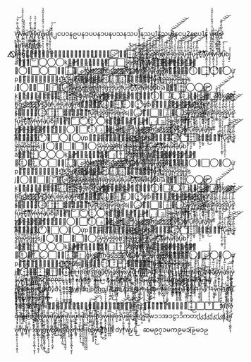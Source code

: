 W̴̪̼̩̘͔͒̏̓͐͂̆͑̐͝ŵ̵̨̢̳̞̤̝̖̠̘̩̞̘̭͍̘̐́̈͑̈́̐̂̔̽̓͋̂̔ͅd̴̨̢̤̗̦͚̺̭̤͙̹̃̕y̷̧̰̲͍̝̘̗̩̑̇͐̾̽̏͊͑̇̃̉͜i̵̢̢̡͚̩̞̥͕̜̻̫̩̐̈͘͜y̷̧̰̲͍̝̘̗̩̑̇͐̾̽̏͊͑̇̃̉͜d̴̨̢̤̗̦͚̺̭̤͙̹̃̕ŵ̵̨̢̳̞̤̝̖̠̘̩̞̘̭͍̘̐́̈͑̈́̐̂̔̽̓͋̂̔ͅd̴̨̢̤̗̦͚̺̭̤͙̹̃̕i̵̢̢̡͚̩̞̥͕̜̻̫̩̐̈͘͜t̵̏͛̃̍́̈̚͜͝၂ငပ၁န၉ပန၁ပပန၁ပနပသနသပ1နသပ1နသပ1နငပ2နငပ1န ŵ̵̨̢̳̞̤̝̖̠̘̩̞̘̭͍̘̐́̈͑̈́̐̂̔̽̓͋̂̔ͅd̴̨̢̤̗̦͚̺̭̤͙̹̃̕i̵̢̢̡͚̩̞̥͕̜̻̫̩̐̈͘͜️ş̵̛̳̍̃̏͆̏̂̎͌͘͝͝͝͝ k̵̨̪̖͇͙͎̜͊̌͘͜ȟ̸̨̯̲̝̳͓͎̭͖͊̄̔̽̓̂̋̇̋̀̕̚͜ŵ̵̨̢̳̞̤̝̖̠̘̩̞̘̭͍̘̐́̈͑̈́̐̂̔̽̓͋̂̔ͅd̴̨̢̤̗̦͚̺̭̤͙̹̃̕ȟ̸̨̯̲̝̳͓͎̭͖͊̄̔̽̓̂̋̇̋̀̕̚͜ȟ̸̨̯̲̝̳͓͎͊̄̔̽̓̂̋̇̋̀̕̚️x̵̨̞̳̟̰̗̦͈̌̎͒͑͠͝ͅ      ⃟⃟⃤⃟⃤q̷̢͙̤̄̃̀̓̄́̽k̵̨̪̖͇͙͎̜͊̌͘͜ğ̶̡͚̺̼̱̺̘̳̘̩͚̯͔̎̅̍͋̒́̔̈́̎̂͜͜⃤⃟⃤⃠⃞⃤⃤⃞2̴͓̺̭͐̎͒̇͆̌̽͑͊̇͌͐̈́̿̕͝️S̴̨̛͇̺͇͕̟̘͎̗͖̙͍̭̞͇̒͆̀͝y̷̧̰̲͍̝̘̗̩̑̇͐̾̽̏͊͑̇̃̉͜️ş̵̛̳̍̃̏͆̏̂̎͌͘͝͝͝͝y̷̧̰̲͍̝̘̗̩̑̇͐̾̽̏͊͑̇̃̉͜️ş̵̛̳̍̃̏͆̏̂̎͌͘͝͝͝͝️ş̵̛̳̍̃̏͆̏̂̎͌͘͝͝͝͝o̶̯͎̱͐̇͋̅̃̈́͋̽̊̀̓͊̃́͋̓ȟ̸̨̯̲̝̳͓͎̭͖͊̄̔̽̓̂̋̇̋̀̕̚͜️ş̵̛̳̍̃̏͆̏̂̎͌͘͝͝͝͝ḟ̴̧̧̗͍͉͔̹͎̻͓̇͊̃̒̄̈̓̉̌̈͝͝️ş̵̧̛̛̳̳̍̃̏͆̏̂̎͌̍̃̏͆̏̂̎͌͘͝͝͝͝͝͝͝͝ğ̶̡͚̺̼̱̺̘̳̘̩͚̯͔̎̅̍͋̒́̔̈́̎̂͜͜️ş̵̛̳̍̃̏͆̏̂̎͌͘͝͝͝͝ş̵̛̳̍̃̏͆̏̂̎͌͘͝͝͝͝u̴̢̠͎̲̗̮̤̥̪̖̦͈͕͛̈́̀̒̒̄̚͠️ş̵̛̳̍̃̏͆̏̂̎͌͘͝͝͝͝ḟ̴̧̧̗͍͉͔̹͎̻͓̇͊̃̒̄̈̓̉̌̈͝͝u̴̢̠͎̲̗̮̤̥̪̖̦͈͕͛̈́̀̒̒̄̚͠️ş̵̛̳̍̃̏͆̏̂̎͌͘͝͝͝͝ḟ̴ׁ̧̧̗͍͉͔̹͎̻͓ׅ̇͊̃̒̄̈̓̉̌̈͝͝7̸ׁ̛̣̳ׅ͊̓̊͐̂̆̉͛̅̓̚̚̚͘͝͝ŵ̵̨̢̳̞̤̝̖̠̘̩̞̘̭͍̘̐́̈͑̈́̐̂̔̽̓͋̂̔ͅḟ̴̧̧̗͍͉͔̹͎̻͓̇͊̃̒̄̈̓̉̌̈͝͝ŵ̵̨̢̳̞̤̝̖̠̘̩̞̘̭͍̘̐́̈͑̈́̐̂̔̽̓͋̂̔ͅḟ̴̧̧̗͍͉͔̹͎̻͓̇͊̃̒̄̈̓̉̌̈͝͝â̸̙͐͑̌̿͛̽u̴̢̠͎̲̗̮̤̥̪̖̦͈͕͛̈́̀̒̒̄̚͠bj̪̟̮̔ͩā̤̓̍͘⃤⃞⃝⃝⃝ḳ̯͍̑ͦ⃤⃤⃟⃟⃟⃤⃟⃤⃞⃞️ş̵̛̳̍̃̏͆̏̂̎͌͘͝͝͝͝ğ̶̡͚̺̼̱̺̘̳̘̩͚̯͔̎̅̍͋̒́̔̈́̎̂͜͜️ş̵̛̳̍̃̏͆̏̂̎͌͘͝͝͝͝ȟ̸̨̯̲̝̳͓͎̭͖͊̄̔̽̓̂̋̇̋̀̕̚͜️ş̵̛̳̍̃̏͆̏̂̎͌͘͝͝͝͝ȟ̸̨̯̲̝̳͓͎̭͖͊̄̔̽̓̂̋̇̋̀̕̚͜️ş̵̛̳̍̃̏͆̏̂̎͌͘͝͝͝͝y̷̧̰̲͍̝̘̗̩̑̇͐̾̽̏͊͑̇̃̉͜⃤⃤𐂃⃝⃤⃞⃝⃞⃤⃤⃞⃤⃞ĝ̽̓̀͑ḳ̯͍̑ͦs̠҉͍͊ͅs̠҉͍͊ͅ8̯̭̓̇͂ḣ̖̻͛̓ĝ̽̓̀͑s̠҉͍͊ͅt̲̂̓ͩ̑s̠҉͍͊ͅs̠҉͍͊ͅs̠҉͍͊ͅỉ͔͖̜͌v͒̄ͭ̏̇s̠҉͍͊ͅâ̸̙͐͑̌̿͛̽â̸̙͐͑̌̿͛̽ḟ̴̧̧̗͍͉͔̹͎̻͓̇͊̃̒̄̈̓̉̌̈͝͝u̴̢̠͎̲̗̮̤̥̪̖̦͈͕͛̈́̀̒̒̄̚͠ḟ̴̧̧̗͍͉͔̹͎̻͓̇͊̃̒̄̈̓̉̌̈͝͝️ş̵̛̳̍̃̏͆̏̂̎͌͘͝͝͝͝u̴̢̠͎̲̗̮̤̥̪̖̦͈͕͛̈́̀̒̒̄̚͠ḟ̴̧̧̗͍͉͔̹͎̻͓̇͊̃̒̄̈̓̉̌̈͝͝â̸̙͐͑̌̿͛̽y̷̧̰̲͍̝̘̗̩̑̇͐̾̽̏͊͑̇̃̉͜ŕ̶̛̰̱̈́̀́̑̿̾͛͂̈́͗̓̈́̒͘͝️â̸̙͐͑̌̿͛̽⃤⃟⃝⃟⃞⃝⃟⃝ư̡͕̭̇p̞̈͑̚͞⃤⃟⃤⃟⃤꫞⃟⃤s̠҉͍͊ͅf̵͖̜̉ͅs̠҉͍͊ͅ️ş̵̛̳̍̃̏͆̏̂̎͌͘͝͝͝͝️j̷̧̙̠͚̠͍̙̜̱̳̱͈̒͠p̸̢̻͓͎̻͙͂͒̋͒̓̃͊̐̔͘͝fs⃤⃟⃟⃟⃟⃝⃞⃞⃟⃤̵̧̛̳̍̃̏͆̏̂̎͌͘͝͝͝͝ḟ̴̧̧̗͍͉͔̹͎̻͓̇͊̃̒̄̈̓̉̌̈͝͝u̴̢̠͎̲̗̮̤̥̪̖̦͈͕͛̈́̀̒̒̄̚͠️ş̵̛̳̍̃̏͆̏̂̎͌͘͝͝͝͝t̵̏͛̃̍́̈̚͜͝️ş̵̛̳̍̃̏͆̏̂̎͌͘͝͝͝͝️ş̵̛̳̍̃̏͆̏̂̎͌͘͝͝͝͝ğ̶̡͚̺̼̱̺̘̳̘̩͚̯͔̎̅̍͋̒́̔̈́̎̂͜͜i̵̢̢̡͚̩̞̥͕̜̻̫̩̐̈͘͜ṿ̷̮͚̤͊̋̐͊͊̑̅̇̊̎̚͠️ş̵̛̳̍̃̏͆̏̂̎͌͘͝͝͝͝ğ̶̡͚̺̼̱̺̘̳̘̩͚̯͔̎̅̍͋̒́̔̈́̎̂͜͜i̵̢̢̡͚̩̞̥͕̜̻̫̩̐̈͘͜️ş̵̛̳̍̃̏͆̏̂̎͌͘͝͝͝͝sj⃤⃝⃤⃟⃞⃠⃞⃠⃝️S̴̨̛͇̺͇͕̟̘͎̗͖̙͍̭̞͇̒͆̀͝y̷̧̰̲͍̝̘̗̩̑̇͐̾̽̏͊͑̇̃̉͜️ş̵̛̳̍̃̏͆̏̂̎͌͘͝͝͝͝y̷̧̰̲͍̝̘̗̩̑̇͐̾̽̏͊͑̇̃̉͜️ş̵̛̳̍̃̏͆̏̂̎͌͘͝͝͝͝️ş̵̛̳̍̃̏͆̏̂̎͌͘͝͝͝͝o̶̯͎̱͐̇͋̅̃̈́͋̽̊̀̓͊̃́͋̓ȟ̸̨̯̲̝̳͓͎̭͖͊̄̔̽̓̂̋̇̋̀̕̚͜️ş̵̛̳̍̃̏͆̏̂̎͌͘͝͝͝͝ḟ̴̧̧̗͍͉͔̹͎̻͓̇͊̃̒̄̈̓̉̌̈͝͝️ş̵̧̛̛̳̳̍̃̏͆̏̂̎͌̍̃̏͆̏̂̎͌͘͝͝͝͝͝͝͝͝ğ̶̡͚̺̼̱̺̘̳̘̩͚̯͔̎̅̍͋̒́̔̈́̎̂͜͜️ş̵̛̳̍̃̏͆̏̂̎͌͘͝͝͝͝ş̵̛̳̍̃̏͆̏̂̎͌͘͝͝͝͝u̴̢̠͎̲̗̮̤̥̪̖̦͈͕͛̈́̀̒̒̄̚͠️ş̵̛̳̍̃̏͆̏̂̎͌͘͝͝͝͝ḟ̴̧̧̗͍͉͔̹͎̻͓̇͊̃̒̄̈̓̉̌̈͝͝u̴̢̠͎̲̗̮̤̥̪̖̦͈͕͛̈́̀̒̒̄̚͠️ş̵̛̳̍̃̏͆̏̂̎͌͘͝͝͝͝ḟ̴ׁ̧̧̗͍͉͔̹͎̻͓ׅ̇͊̃̒̄̈̓̉̌̈͝͝7̸ׁ̛̣̳ׅ͊̓̊͐̂̆̉͛̅̓̚̚̚͘͝͝ŵ̵̨̢̳̞̤̝̖̠̘̩̞̘̭͍̘̐́̈͑̈́̐̂̔̽̓͋̂̔ͅḟ̴̧̧̗͍͉͔̹͎̻͓̇͊̃̒̄̈̓̉̌̈͝͝ŵ̵̨̢̳̞̤̝̖̠̘̩̞̘̭͍̘̐́̈͑̈́̐̂̔̽̓͋̂̔ͅḟ̴̧̧̗͍͉͔̹͎̻͓̇͊̃̒̄̈̓̉̌̈͝͝â̸̙͐͑̌̿͛̽u̴̢̠͎̲̗̮̤̥̪̖̦͈͕͛̈́̀̒̒̄̚͠bj̪̟̮̔ͩā̤̓̍͘⃤⃞⃝⃝⃝ḳ̯͍̑ͦ⃤⃤⃟⃟⃟⃤⃟⃤⃞⃞️ş̵̛̳̍̃̏͆̏̂̎͌͘͝͝͝͝ğ̶̡͚̺̼̱̺̘̳̘̩͚̯͔̎̅̍͋̒́̔̈́̎̂͜͜️ş̵̛̳̍̃̏͆̏̂̎͌͘͝͝͝͝ȟ̸̨̯̲̝̳͓͎̭͖͊̄̔̽̓̂̋̇̋̀̕̚͜️ş̵̛̳̍̃̏͆̏̂̎͌͘͝͝͝͝ȟ̸̨̯̲̝̳͓͎̭͖͊̄̔̽̓̂̋̇̋̀̕̚͜️ş̵̛̳̍̃̏͆̏̂̎͌͘͝͝͝͝y̷̧̰̲͍̝̘̗̩̑̇͐̾̽̏͊͑̇̃̉͜⃤⃤𐂃⃝⃤⃞⃝⃞⃤⃤⃞⃤⃞ĝ̽̓̀͑ḳ̯͍̑ͦs̠҉͍͊ͅs̠҉͍͊ͅ8̯̭̓̇͂ḣ̖̻͛̓ĝ̽̓̀͑s̠҉͍͊ͅt̲̂̓ͩ̑s̠҉͍͊ͅs̠҉͍͊ͅs̠҉͍͊ͅỉ͔͖̜͌v͒̄ͭ̏̇s̠҉͍͊ͅâ̸̙͐͑̌̿͛̽â̸̙͐͑̌̿͛̽ḟ̴̧̧̗͍͉͔̹͎̻͓̇͊̃̒̄̈̓̉̌̈͝͝u̴̢̠͎̲̗̮̤̥̪̖̦͈͕͛̈́̀̒̒̄̚͠ḟ̴̧̧̗͍͉͔̹͎̻͓̇͊̃̒̄̈̓̉̌̈͝͝️ş̵̛̳̍̃̏͆̏̂̎͌͘͝͝͝͝u̴̢̠͎̲̗̮̤̥̪̖̦͈͕͛̈́̀̒̒̄̚͠ḟ̴̧̧̗͍͉͔̹͎̻͓̇͊̃̒̄̈̓̉̌̈͝͝â̸̙͐͑̌̿͛̽y̷̧̰̲͍̝̘̗̩̑̇͐̾̽̏͊͑̇̃̉͜ŕ̶̛̰̱̈́̀́̑̿̾͛͂̈́͗̓̈́̒͘͝️â̸̙͐͑̌̿͛̽⃤⃟⃝⃟⃞⃝⃟⃝ư̡͕̭̇p̞̈͑̚͞⃤⃟⃤⃟⃤꫞⃟⃤s̠҉͍͊ͅf̵͖̜̉ͅs̠҉͍͊ͅ️ş̵̛̳̍̃̏͆̏̂̎͌͘͝͝͝͝️j̷̧̙̠͚̠͍̙̜̱̳̱͈̒͠p̸̢̻͓͎̻͙͂͒̋͒̓̃͊̐̔͘͝fs⃤⃟⃟⃟⃟⃝⃞⃞⃟⃤̵̧̛̳̍̃̏͆̏̂̎͌͘͝͝͝͝ḟ̴̧̧̗͍͉͔̹͎̻͓̇͊̃̒̄̈̓̉̌̈͝͝u̴̢̠͎̲̗̮̤̥̪̖̦͈͕͛̈́̀̒̒̄̚͠️ş̵̛̳̍̃̏͆̏̂̎͌͘͝͝͝͝t̵̏͛̃̍́̈̚͜͝️ş̵̛̳̍̃̏͆̏̂̎͌͘͝͝͝͝️ş̵̛̳̍̃̏͆̏̂̎͌͘͝͝͝͝ğ̶̡͚̺̼̱̺̘̳̘̩͚̯͔̎̅̍͋̒́̔̈́̎̂͜͜i̵̢̢̡͚̩̞̥͕̜̻̫̩̐̈͘͜ṿ̷̮͚̤͊̋̐͊͊̑̅̇̊̎̚͠️ş̵̛̳̍̃̏͆̏̂̎͌͘͝͝͝͝ğ̶̡͚̺̼̱̺̘̳̘̩͚̯͔̎̅̍͋̒́̔̈́̎̂͜͜i̵̢̢̡͚̩̞̥͕̜̻̫̩̐̈͘͜️ş̵̛̳̍̃̏͆̏̂̎͌͘͝͝͝͝sj⃤⃝⃤⃟⃞⃠⃞⃠⃝️S̴̨̛͇̺͇͕̟̘͎̗͖̙͍̭̞͇̒͆̀͝y̷̧̰̲͍̝̘̗̩̑̇͐̾̽̏͊͑̇̃̉͜️ş̵̛̳̍̃̏͆̏̂̎͌͘͝͝͝͝y̷̧̰̲͍̝̘̗̩̑̇͐̾̽̏͊͑̇̃̉͜️ş̵̛̳̍̃̏͆̏̂̎͌͘͝͝͝͝️ş̵̛̳̍̃̏͆̏̂̎͌͘͝͝͝͝o̶̯͎̱͐̇͋̅̃̈́͋̽̊̀̓͊̃́͋̓ȟ̸̨̯̲̝̳͓͎̭͖͊̄̔̽̓̂̋̇̋̀̕̚͜️ş̵̛̳̍̃̏͆̏̂̎͌͘͝͝͝͝ḟ̴̧̧̗͍͉͔̹͎̻͓̇͊̃̒̄̈̓̉̌̈͝͝️ş̵̧̛̛̳̳̍̃̏͆̏̂̎͌̍̃̏͆̏̂̎͌͘͝͝͝͝͝͝͝͝ğ̶̡͚̺̼̱̺̘̳̘̩͚̯͔̎̅̍͋̒́̔̈́̎̂͜͜️ş̵̛̳̍̃̏͆̏̂̎͌͘͝͝͝͝ş̵̛̳̍̃̏͆̏̂̎͌͘͝͝͝͝u̴̢̠͎̲̗̮̤̥̪̖̦͈͕͛̈́̀̒̒̄̚͠️ş̵̛̳̍̃̏͆̏̂̎͌͘͝͝͝͝ḟ̴̧̧̗͍͉͔̹͎̻͓̇͊̃̒̄̈̓̉̌̈͝͝u̴̢̠͎̲̗̮̤̥̪̖̦͈͕͛̈́̀̒̒̄̚͠️ş̵̛̳̍̃̏͆̏̂̎͌͘͝͝͝͝ḟ̴ׁ̧̧̗͍͉͔̹͎̻͓ׅ̇͊̃̒̄̈̓̉̌̈͝͝7̸ׁ̛̣̳ׅ͊̓̊͐̂̆̉͛̅̓̚̚̚͘͝͝ŵ̵̨̢̳̞̤̝̖̠̘̩̞̘̭͍̘̐́̈͑̈́̐̂̔̽̓͋̂̔ͅḟ̴̧̧̗͍͉͔̹͎̻͓̇͊̃̒̄̈̓̉̌̈͝͝ŵ̵̨̢̳̞̤̝̖̠̘̩̞̘̭͍̘̐́̈͑̈́̐̂̔̽̓͋̂̔ͅḟ̴̧̧̗͍͉͔̹͎̻͓̇͊̃̒̄̈̓̉̌̈͝͝â̸̙͐͑̌̿͛̽u̴̢̠͎̲̗̮̤̥̪̖̦͈͕͛̈́̀̒̒̄̚͠bj̪̟̮̔ͩā̤̓̍͘⃤⃞⃝⃝⃝ḳ̯͍̑ͦ⃤⃤⃟⃟⃟⃤⃟⃤⃞⃞️ş̵̛̳̍̃̏͆̏̂̎͌͘͝͝͝͝ğ̶̡͚̺̼̱̺̘̳̘̩͚̯͔̎̅̍͋̒́̔̈́̎̂͜͜️ş̵̛̳̍̃̏͆̏̂̎͌͘͝͝͝͝ȟ̸̨̯̲̝̳͓͎̭͖͊̄̔̽̓̂̋̇̋̀̕̚͜️ş̵̛̳̍̃̏͆̏̂̎͌͘͝͝͝͝ȟ̸̨̯̲̝̳͓͎̭͖͊̄̔̽̓̂̋̇̋̀̕̚͜️ş̵̛̳̍̃̏͆̏̂̎͌͘͝͝͝͝y̷̧̰̲͍̝̘̗̩̑̇͐̾̽̏͊͑̇̃̉͜⃤⃤𐂃⃝⃤⃞⃝⃞⃤⃤⃞⃤⃞ĝ̽̓̀͑ḳ̯͍̑ͦs̠҉͍͊ͅs̠҉͍͊ͅ8̯̭̓̇͂ḣ̖̻͛̓ĝ̽̓̀͑s̠҉͍͊ͅt̲̂̓ͩ̑s̠҉͍͊ͅs̠҉͍͊ͅs̠҉͍͊ͅỉ͔͖̜͌v͒̄ͭ̏̇s̠҉͍͊ͅâ̸̙͐͑̌̿͛̽â̸̙͐͑̌̿͛̽ḟ̴̧̧̗͍͉͔̹͎̻͓̇͊̃̒̄̈̓̉̌̈͝͝u̴̢̠͎̲̗̮̤̥̪̖̦͈͕͛̈́̀̒̒̄̚͠ḟ̴̧̧̗͍͉͔̹͎̻͓̇͊̃̒̄̈̓̉̌̈͝͝️ş̵̛̳̍̃̏͆̏̂̎͌͘͝͝͝͝u̴̢̠͎̲̗̮̤̥̪̖̦͈͕͛̈́̀̒̒̄̚͠ḟ̴̧̧̗͍͉͔̹͎̻͓̇͊̃̒̄̈̓̉̌̈͝͝â̸̙͐͑̌̿͛̽y̷̧̰̲͍̝̘̗̩̑̇͐̾̽̏͊͑̇̃̉͜ŕ̶̛̰̱̈́̀́̑̿̾͛͂̈́͗̓̈́̒͘͝️â̸̙͐͑̌̿͛̽⃤⃟⃝⃟⃞⃝⃟⃝ư̡͕̭̇p̞̈͑̚͞⃤⃟⃤⃟⃤꫞⃟⃤s̠҉͍͊ͅf̵͖̜̉ͅs̠҉͍͊ͅ️ş̵̛̳̍̃̏͆̏̂̎͌͘͝͝͝͝️j̷̧̙̠͚̠͍̙̜̱̳̱͈̒͠p̸̢̻͓͎̻͙͂͒̋͒̓̃͊̐̔͘͝fs⃤⃟⃟⃟⃟⃝⃞⃞⃟⃤̵̧̛̳̍̃̏͆̏̂̎͌͘͝͝͝͝ḟ̴̧̧̗͍͉͔̹͎̻͓̇͊̃̒̄̈̓̉̌̈͝͝u̴̢̠͎̲̗̮̤̥̪̖̦͈͕͛̈́̀̒̒̄̚͠️ş̵̛̳̍̃̏͆̏̂̎͌͘͝͝͝͝t̵̏͛̃̍́̈̚͜͝️ş̵̛̳̍̃̏͆̏̂̎͌͘͝͝͝͝️ş̵̛̳̍̃̏͆̏̂̎͌͘͝͝͝͝ğ̶̡͚̺̼̱̺̘̳̘̩͚̯͔̎̅̍͋̒́̔̈́̎̂͜͜i̵̢̢̡͚̩̞̥͕̜̻̫̩̐̈͘͜ṿ̷̮͚̤͊̋̐͊͊̑̅̇̊̎̚͠️ş̵̛̳̍̃̏͆̏̂̎͌͘͝͝͝͝ğ̶̡͚̺̼̱̺̘̳̘̩͚̯͔̎̅̍͋̒́̔̈́̎̂͜͜i̵̢̢̡͚̩̞̥͕̜̻̫̩̐̈͘͜️ş̵̛̳̍̃̏͆̏̂̎͌͘͝͝͝͝sj⃤⃝⃤⃟⃞⃠⃞⃠⃝️S̴̨̛͇̺͇͕̟̘͎̗͖̙͍̭̞͇̒͆̀͝y̷̧̰̲͍̝̘̗̩̑̇͐̾̽̏͊͑̇̃̉͜️ş̵̛̳̍̃̏͆̏̂̎͌͘͝͝͝͝y̷̧̰̲͍̝̘̗̩̑̇͐̾̽̏͊͑̇̃̉͜️ş̵̛̳̍̃̏͆̏̂̎͌͘͝͝͝͝️ş̵̛̳̍̃̏͆̏̂̎͌͘͝͝͝͝o̶̯͎̱͐̇͋̅̃̈́͋̽̊̀̓͊̃́͋̓ȟ̸̨̯̲̝̳͓͎̭͖͊̄̔̽̓̂̋̇̋̀̕̚͜️ş̵̛̳̍̃̏͆̏̂̎͌͘͝͝͝͝ḟ̴̧̧̗͍͉͔̹͎̻͓̇͊̃̒̄̈̓̉̌̈͝͝️ş̵̧̛̛̳̳̍̃̏͆̏̂̎͌̍̃̏͆̏̂̎͌͘͝͝͝͝͝͝͝͝ğ̶̡͚̺̼̱̺̘̳̘̩͚̯͔̎̅̍͋̒́̔̈́̎̂͜͜️ş̵̛̳̍̃̏͆̏̂̎͌͘͝͝͝͝ş̵̛̳̍̃̏͆̏̂̎͌͘͝͝͝͝u̴̢̠͎̲̗̮̤̥̪̖̦͈͕͛̈́̀̒̒̄̚͠️ş̵̛̳̍̃̏͆̏̂̎͌͘͝͝͝͝ḟ̴̧̧̗͍͉͔̹͎̻͓̇͊̃̒̄̈̓̉̌̈͝͝u̴̢̠͎̲̗̮̤̥̪̖̦͈͕͛̈́̀̒̒̄̚͠️ş̵̛̳̍̃̏͆̏̂̎͌͘͝͝͝͝ḟ̴ׁ̧̧̗͍͉͔̹͎̻͓ׅ̇͊̃̒̄̈̓̉̌̈͝͝7̸ׁ̛̣̳ׅ͊̓̊͐̂̆̉͛̅̓̚̚̚͘͝͝ŵ̵̨̢̳̞̤̝̖̠̘̩̞̘̭͍̘̐́̈͑̈́̐̂̔̽̓͋̂̔ͅḟ̴̧̧̗͍͉͔̹͎̻͓̇͊̃̒̄̈̓̉̌̈͝͝ŵ̵̨̢̳̞̤̝̖̠̘̩̞̘̭͍̘̐́̈͑̈́̐̂̔̽̓͋̂̔ͅḟ̴̧̧̗͍͉͔̹͎̻͓̇͊̃̒̄̈̓̉̌̈͝͝â̸̙͐͑̌̿͛̽u̴̢̠͎̲̗̮̤̥̪̖̦͈͕͛̈́̀̒̒̄̚͠bj̪̟̮̔ͩā̤̓̍͘⃤⃞⃝⃝⃝ḳ̯͍̑ͦ⃤⃤⃟⃟⃟⃤⃟⃤⃞⃞️ş̵̛̳̍̃̏͆̏̂̎͌͘͝͝͝͝ğ̶̡͚̺̼̱̺̘̳̘̩͚̯͔̎̅̍͋̒́̔̈́̎̂͜͜️ş̵̛̳̍̃̏͆̏̂̎͌͘͝͝͝͝ȟ̸̨̯̲̝̳͓͎̭͖͊̄̔̽̓̂̋̇̋̀̕̚͜️ş̵̛̳̍̃̏͆̏̂̎͌͘͝͝͝͝ȟ̸̨̯̲̝̳͓͎̭͖͊̄̔̽̓̂̋̇̋̀̕̚͜️ş̵̛̳̍̃̏͆̏̂̎͌͘͝͝͝͝y̷̧̰̲͍̝̘̗̩̑̇͐̾̽̏͊͑̇̃̉͜⃤⃤𐂃⃝⃤⃞⃝⃞⃤⃤⃞⃤⃞ĝ̽̓̀͑ḳ̯͍̑ͦs̠҉͍͊ͅs̠҉͍͊ͅ8̯̭̓̇͂ḣ̖̻͛̓ĝ̽̓̀͑s̠҉͍͊ͅt̲̂̓ͩ̑s̠҉͍͊ͅs̠҉͍͊ͅs̠҉͍͊ͅỉ͔͖̜͌v͒̄ͭ̏̇s̠҉͍͊ͅâ̸̙͐͑̌̿͛̽â̸̙͐͑̌̿͛̽ḟ̴̧̧̗͍͉͔̹͎̻͓̇͊̃̒̄̈̓̉̌̈͝͝u̴̢̠͎̲̗̮̤̥̪̖̦͈͕͛̈́̀̒̒̄̚͠ḟ̴̧̧̗͍͉͔̹͎̻͓̇͊̃̒̄̈̓̉̌̈͝͝️ş̵̛̳̍̃̏͆̏̂̎͌͘͝͝͝͝u̴̢̠͎̲̗̮̤̥̪̖̦͈͕͛̈́̀̒̒̄̚͠ḟ̴̧̧̗͍͉͔̹͎̻͓̇͊̃̒̄̈̓̉̌̈͝͝â̸̙͐͑̌̿͛̽y̷̧̰̲͍̝̘̗̩̑̇͐̾̽̏͊͑̇̃̉͜ŕ̶̛̰̱̈́̀́̑̿̾͛͂̈́͗̓̈́̒͘͝️â̸̙͐͑̌̿͛̽⃤⃟⃝⃟⃞⃝⃟⃝ư̡͕̭̇p̞̈͑̚͞⃤⃟⃤⃟⃤꫞⃟⃤s̠҉͍͊ͅf̵͖̜̉ͅs̠҉͍͊ͅ️ş̵̛̳̍̃̏͆̏̂̎͌͘͝͝͝͝️j̷̧̙̠͚̠͍̙̜̱̳̱͈̒͠p̸̢̻͓͎̻͙͂͒̋͒̓̃͊̐̔͘͝fs⃤⃟⃟⃟⃟⃝⃞⃞⃟⃤̵̧̛̳̍̃̏͆̏̂̎͌͘͝͝͝͝ḟ̴̧̧̗͍͉͔̹͎̻͓̇͊̃̒̄̈̓̉̌̈͝͝u̴̢̠͎̲̗̮̤̥̪̖̦͈͕͛̈́̀̒̒̄̚͠️ş̵̛̳̍̃̏͆̏̂̎͌͘͝͝͝͝t̵̏͛̃̍́̈̚͜͝️ş̵̛̳̍̃̏͆̏̂̎͌͘͝͝͝͝️ş̵̛̳̍̃̏͆̏̂̎͌͘͝͝͝͝ğ̶̡͚̺̼̱̺̘̳̘̩͚̯͔̎̅̍͋̒́̔̈́̎̂͜͜i̵̢̢̡͚̩̞̥͕̜̻̫̩̐̈͘͜ṿ̷̮͚̤͊̋̐͊͊̑̅̇̊̎̚͠️ş̵̛̳̍̃̏͆̏̂̎͌͘͝͝͝͝ğ̶̡͚̺̼̱̺̘̳̘̩͚̯͔̎̅̍͋̒́̔̈́̎̂͜͜i̵̢̢̡͚̩̞̥͕̜̻̫̩̐̈͘͜️ş̵̛̳̍̃̏͆̏̂̎͌͘͝͝͝͝sj⃤⃝⃤⃟⃞⃠⃞⃠⃝️S̴̨̛͇̺͇͕̟̘͎̗͖̙͍̭̞͇̒͆̀͝y̷̧̰̲͍̝̘̗̩̑̇͐̾̽̏͊͑̇̃̉͜️ş̵̛̳̍̃̏͆̏̂̎͌͘͝͝͝͝y̷̧̰̲͍̝̘̗̩̑̇͐̾̽̏͊͑̇̃̉͜️ş̵̛̳̍̃̏͆̏̂̎͌͘͝͝͝͝️ş̵̛̳̍̃̏͆̏̂̎͌͘͝͝͝͝o̶̯͎̱͐̇͋̅̃̈́͋̽̊̀̓͊̃́͋̓ȟ̸̨̯̲̝̳͓͎̭͖͊̄̔̽̓̂̋̇̋̀̕̚͜️ş̵̛̳̍̃̏͆̏̂̎͌͘͝͝͝͝ḟ̴̧̧̗͍͉͔̹͎̻͓̇͊̃̒̄̈̓̉̌̈͝͝️ş̵̧̛̛̳̳̍̃̏͆̏̂̎͌̍̃̏͆̏̂̎͌͘͝͝͝͝͝͝͝͝ğ̶̡͚̺̼̱̺̘̳̘̩͚̯͔̎̅̍͋̒́̔̈́̎̂͜͜️ş̵̛̳̍̃̏͆̏̂̎͌͘͝͝͝͝ş̵̛̳̍̃̏͆̏̂̎͌͘͝͝͝͝u̴̢̠͎̲̗̮̤̥̪̖̦͈͕͛̈́̀̒̒̄̚͠️ş̵̛̳̍̃̏͆̏̂̎͌͘͝͝͝͝ḟ̴̧̧̗͍͉͔̹͎̻͓̇͊̃̒̄̈̓̉̌̈͝͝u̴̢̠͎̲̗̮̤̥̪̖̦͈͕͛̈́̀̒̒̄̚͠️ş̵̛̳̍̃̏͆̏̂̎͌͘͝͝͝͝ḟ̴ׁ̧̧̗͍͉͔̹͎̻͓ׅ̇͊̃̒̄̈̓̉̌̈͝͝7̸ׁ̛̣̳ׅ͊̓̊͐̂̆̉͛̅̓̚̚̚͘͝͝ŵ̵̨̢̳̞̤̝̖̠̘̩̞̘̭͍̘̐́̈͑̈́̐̂̔̽̓͋̂̔ͅḟ̴̧̧̗͍͉͔̹͎̻͓̇͊̃̒̄̈̓̉̌̈͝͝ŵ̵̨̢̳̞̤̝̖̠̘̩̞̘̭͍̘̐́̈͑̈́̐̂̔̽̓͋̂̔ͅḟ̴̧̧̗͍͉͔̹͎̻͓̇͊̃̒̄̈̓̉̌̈͝͝â̸̙͐͑̌̿͛̽u̴̢̠͎̲̗̮̤̥̪̖̦͈͕͛̈́̀̒̒̄̚͠bj̪̟̮̔ͩā̤̓̍͘⃤⃞⃝⃝⃝ḳ̯͍̑ͦ⃤⃤⃟⃟⃟⃤⃟⃤⃞⃞️ş̵̛̳̍̃̏͆̏̂̎͌͘͝͝͝͝ğ̶̡͚̺̼̱̺̘̳̘̩͚̯͔̎̅̍͋̒́̔̈́̎̂͜͜️ş̵̛̳̍̃̏͆̏̂̎͌͘͝͝͝͝ȟ̸̨̯̲̝̳͓͎̭͖͊̄̔̽̓̂̋̇̋̀̕̚͜️ş̵̛̳̍̃̏͆̏̂̎͌͘͝͝͝͝ȟ̸̨̯̲̝̳͓͎̭͖͊̄̔̽̓̂̋̇̋̀̕̚͜️ş̵̛̳̍̃̏͆̏̂̎͌͘͝͝͝͝y̷̧̰̲͍̝̘̗̩̑̇͐̾̽̏͊͑̇̃̉͜⃤⃤𐂃⃝⃤⃞⃝⃞⃤⃤⃞⃤⃞ĝ̽̓̀͑ḳ̯͍̑ͦs̠҉͍͊ͅs̠҉͍͊ͅ8̯̭̓̇͂ḣ̖̻͛̓ĝ̽̓̀͑s̠҉͍͊ͅt̲̂̓ͩ̑s̠҉͍͊ͅs̠҉͍͊ͅs̠҉͍͊ͅỉ͔͖̜͌v͒̄ͭ̏̇s̠҉͍͊ͅâ̸̙͐͑̌̿͛̽â̸̙͐͑̌̿͛̽ḟ̴̧̧̗͍͉͔̹͎̻͓̇͊̃̒̄̈̓̉̌̈͝͝u̴̢̠͎̲̗̮̤̥̪̖̦͈͕͛̈́̀̒̒̄̚͠ḟ̴̧̧̗͍͉͔̹͎̻͓̇͊̃̒̄̈̓̉̌̈͝͝️ş̵̛̳̍̃̏͆̏̂̎͌͘͝͝͝͝u̴̢̠͎̲̗̮̤̥̪̖̦͈͕͛̈́̀̒̒̄̚͠ḟ̴̧̧̗͍͉͔̹͎̻͓̇͊̃̒̄̈̓̉̌̈͝͝â̸̙͐͑̌̿͛̽y̷̧̰̲͍̝̘̗̩̑̇͐̾̽̏͊͑̇̃̉͜ŕ̶̛̰̱̈́̀́̑̿̾͛͂̈́͗̓̈́̒͘͝️â̸̙͐͑̌̿͛̽⃤⃟⃝⃟⃞⃝⃟⃝ư̡͕̭̇p̞̈͑̚͞⃤⃟⃤⃟⃤꫞⃟⃤s̠҉͍͊ͅf̵͖̜̉ͅs̠҉͍͊ͅ️ş̵̛̳̍̃̏͆̏̂̎͌͘͝͝͝͝️j̷̧̙̠͚̠͍̙̜̱̳̱͈̒͠p̸̢̻͓͎̻͙͂͒̋͒̓̃͊̐̔͘͝fs⃤⃟⃟⃟⃟⃝⃞⃞⃟⃤̵̧̛̳̍̃̏͆̏̂̎͌͘͝͝͝͝ḟ̴̧̧̗͍͉͔̹͎̻͓̇͊̃̒̄̈̓̉̌̈͝͝u̴̢̠͎̲̗̮̤̥̪̖̦͈͕͛̈́̀̒̒̄̚͠️ş̵̛̳̍̃̏͆̏̂̎͌͘͝͝͝͝t̵̏͛̃̍́̈̚͜͝️ş̵̛̳̍̃̏͆̏̂̎͌͘͝͝͝͝️ş̵̛̳̍̃̏͆̏̂̎͌͘͝͝͝͝ğ̶̡͚̺̼̱̺̘̳̘̩͚̯͔̎̅̍͋̒́̔̈́̎̂͜͜i̵̢̢̡͚̩̞̥͕̜̻̫̩̐̈͘͜ṿ̷̮͚̤͊̋̐͊͊̑̅̇̊̎̚͠️ş̵̛̳̍̃̏͆̏̂̎͌͘͝͝͝͝ğ̶̡͚̺̼̱̺̘̳̘̩͚̯͔̎̅̍͋̒́̔̈́̎̂͜͜i̵̢̢̡͚̩̞̥͕̜̻̫̩̐̈͘͜️ş̵̛̳̍̃̏͆̏̂̎͌͘͝͝͝͝sj⃤⃝⃤⃟⃞⃠⃞⃠⃝️S̴̨̛͇̺͇͕̟̘͎̗͖̙͍̭̞͇̒͆̀͝y̷̧̰̲͍̝̘̗̩̑̇͐̾̽̏͊͑̇̃̉͜️ş̵̛̳̍̃̏͆̏̂̎͌͘͝͝͝͝y̷̧̰̲͍̝̘̗̩̑̇͐̾̽̏͊͑̇̃̉͜️ş̵̛̳̍̃̏͆̏̂̎͌͘͝͝͝͝️ş̵̛̳̍̃̏͆̏̂̎͌͘͝͝͝͝o̶̯͎̱͐̇͋̅̃̈́͋̽̊̀̓͊̃́͋̓ȟ̸̨̯̲̝̳͓͎̭͖͊̄̔̽̓̂̋̇̋̀̕̚͜️ş̵̛̳̍̃̏͆̏̂̎͌͘͝͝͝͝ḟ̴̧̧̗͍͉͔̹͎̻͓̇͊̃̒̄̈̓̉̌̈͝͝️ş̵̧̛̛̳̳̍̃̏͆̏̂̎͌̍̃̏͆̏̂̎͌͘͝͝͝͝͝͝͝͝ğ̶̡͚̺̼̱̺̘̳̘̩͚̯͔̎̅̍͋̒́̔̈́̎̂͜͜️ş̵̛̳̍̃̏͆̏̂̎͌͘͝͝͝͝ş̵̛̳̍̃̏͆̏̂̎͌͘͝͝͝͝u̴̢̠͎̲̗̮̤̥̪̖̦͈͕͛̈́̀̒̒̄̚͠️ş̵̛̳̍̃̏͆̏̂̎͌͘͝͝͝͝ḟ̴̧̧̗͍͉͔̹͎̻͓̇͊̃̒̄̈̓̉̌̈͝͝u̴̢̠͎̲̗̮̤̥̪̖̦͈͕͛̈́̀̒̒̄̚͠️ş̵̛̳̍̃̏͆̏̂̎͌͘͝͝͝͝ḟ̴ׁ̧̧̗͍͉͔̹͎̻͓ׅ̇͊̃̒̄̈̓̉̌̈͝͝7̸ׁ̛̣̳ׅ͊̓̊͐̂̆̉͛̅̓̚̚̚͘͝͝ŵ̵̨̢̳̞̤̝̖̠̘̩̞̘̭͍̘̐́̈͑̈́̐̂̔̽̓͋̂̔ͅḟ̴̧̧̗͍͉͔̹͎̻͓̇͊̃̒̄̈̓̉̌̈͝͝ŵ̵̨̢̳̞̤̝̖̠̘̩̞̘̭͍̘̐́̈͑̈́̐̂̔̽̓͋̂̔ͅḟ̴̧̧̗͍͉͔̹͎̻͓̇͊̃̒̄̈̓̉̌̈͝͝â̸̙͐͑̌̿͛̽u̴̢̠͎̲̗̮̤̥̪̖̦͈͕͛̈́̀̒̒̄̚͠bj̪̟̮̔ͩā̤̓̍͘⃤⃞⃝⃝⃝ḳ̯͍̑ͦ⃤⃤⃟⃟⃟⃤⃟⃤⃞⃞️ş̵̛̳̍̃̏͆̏̂̎͌͘͝͝͝͝ğ̶̡͚̺̼̱̺̘̳̘̩͚̯͔̎̅̍͋̒́̔̈́̎̂͜͜️ş̵̛̳̍̃̏͆̏̂̎͌͘͝͝͝͝ȟ̸̨̯̲̝̳͓͎̭͖͊̄̔̽̓̂̋̇̋̀̕̚͜️ş̵̛̳̍̃̏͆̏̂̎͌͘͝͝͝͝ȟ̸̨̯̲̝̳͓͎̭͖͊̄̔̽̓̂̋̇̋̀̕̚͜️ş̵̛̳̍̃̏͆̏̂̎͌͘͝͝͝͝y̷̧̰̲͍̝̘̗̩̑̇͐̾̽̏͊͑̇̃̉͜⃤⃤𐂃⃝⃤⃞⃝⃞⃤⃤⃞⃤⃞ĝ̽̓̀͑ḳ̯͍̑ͦs̠҉͍͊ͅs̠҉͍͊ͅ8̯̭̓̇͂ḣ̖̻͛̓ĝ̽̓̀͑s̠҉͍͊ͅt̲̂̓ͩ̑s̠҉͍͊ͅs̠҉͍͊ͅs̠҉͍͊ͅỉ͔͖̜͌v͒̄ͭ̏̇s̠҉͍͊ͅâ̸̙͐͑̌̿͛̽â̸̙͐͑̌̿͛̽ḟ̴̧̧̗͍͉͔̹͎̻͓̇͊̃̒̄̈̓̉̌̈͝͝u̴̢̠͎̲̗̮̤̥̪̖̦͈͕͛̈́̀̒̒̄̚͠ḟ̴̧̧̗͍͉͔̹͎̻͓̇͊̃̒̄̈̓̉̌̈͝͝️ş̵̛̳̍̃̏͆̏̂̎͌͘͝͝͝͝u̴̢̠͎̲̗̮̤̥̪̖̦͈͕͛̈́̀̒̒̄̚͠ḟ̴̧̧̗͍͉͔̹͎̻͓̇͊̃̒̄̈̓̉̌̈͝͝â̸̙͐͑̌̿͛̽y̷̧̰̲͍̝̘̗̩̑̇͐̾̽̏͊͑̇̃̉͜ŕ̶̛̰̱̈́̀́̑̿̾͛͂̈́͗̓̈́̒͘͝️â̸̙͐͑̌̿͛̽⃤⃟⃝⃟⃞⃝⃟⃝ư̡͕̭̇p̞̈͑̚͞⃤⃟⃤⃟⃤꫞⃟⃤s̠҉͍͊ͅf̵͖̜̉ͅs̠҉͍͊ͅ️ş̵̛̳̍̃̏͆̏̂̎͌͘͝͝͝͝️j̷̧̙̠͚̠͍̙̜̱̳̱͈̒͠p̸̢̻͓͎̻͙͂͒̋͒̓̃͊̐̔͘͝fs⃤⃟⃟⃟⃟⃝⃞⃞⃟⃤̵̧̛̳̍̃̏͆̏̂̎͌͘͝͝͝͝ḟ̴̧̧̗͍͉͔̹͎̻͓̇͊̃̒̄̈̓̉̌̈͝͝u̴̢̠͎̲̗̮̤̥̪̖̦͈͕͛̈́̀̒̒̄̚͠️ş̵̛̳̍̃̏͆̏̂̎͌͘͝͝͝͝t̵̏͛̃̍́̈̚͜͝️ş̵̛̳̍̃̏͆̏̂̎͌͘͝͝͝͝️ş̵̛̳̍̃̏͆̏̂̎͌͘͝͝͝͝ğ̶̡͚̺̼̱̺̘̳̘̩͚̯͔̎̅̍͋̒́̔̈́̎̂͜͜i̵̢̢̡͚̩̞̥͕̜̻̫̩̐̈͘͜ṿ̷̮͚̤͊̋̐͊͊̑̅̇̊̎̚͠️ş̵̛̳̍̃̏͆̏̂̎͌͘͝͝͝͝ğ̶̡͚̺̼̱̺̘̳̘̩͚̯͔̎̅̍͋̒́̔̈́̎̂͜͜i̵̢̢̡͚̩̞̥͕̜̻̫̩̐̈͘͜️ş̵̛̳̍̃̏͆̏̂̎͌͘͝͝͝͝sj⃤⃝⃤⃟⃞⃠⃞⃠⃝️S̴̨̛͇̺͇͕̟̘͎̗͖̙͍̭̞͇̒͆̀͝y̷̧̰̲͍̝̘̗̩̑̇͐̾̽̏͊͑̇̃̉͜️ş̵̛̳̍̃̏͆̏̂̎͌͘͝͝͝͝y̷̧̰̲͍̝̘̗̩̑̇͐̾̽̏͊͑̇̃̉͜️ş̵̛̳̍̃̏͆̏̂̎͌͘͝͝͝͝️ş̵̛̳̍̃̏͆̏̂̎͌͘͝͝͝͝o̶̯͎̱͐̇͋̅̃̈́͋̽̊̀̓͊̃́͋̓ȟ̸̨̯̲̝̳͓͎̭͖͊̄̔̽̓̂̋̇̋̀̕̚͜️ş̵̛̳̍̃̏͆̏̂̎͌͘͝͝͝͝ḟ̴̧̧̗͍͉͔̹͎̻͓̇͊̃̒̄̈̓̉̌̈͝͝️ş̵̧̛̛̳̳̍̃̏͆̏̂̎͌̍̃̏͆̏̂̎͌͘͝͝͝͝͝͝͝͝ğ̶̡͚̺̼̱̺̘̳̘̩͚̯͔̎̅̍͋̒́̔̈́̎̂͜͜️ş̵̛̳̍̃̏͆̏̂̎͌͘͝͝͝͝ş̵̛̳̍̃̏͆̏̂̎͌͘͝͝͝͝u̴̢̠͎̲̗̮̤̥̪̖̦͈͕͛̈́̀̒̒̄̚͠️ş̵̛̳̍̃̏͆̏̂̎͌͘͝͝͝͝ḟ̴̧̧̗͍͉͔̹͎̻͓̇͊̃̒̄̈̓̉̌̈͝͝u̴̢̠͎̲̗̮̤̥̪̖̦͈͕͛̈́̀̒̒̄̚͠️ş̵̛̳̍̃̏͆̏̂̎͌͘͝͝͝͝ḟ̴ׁ̧̧̗͍͉͔̹͎̻͓ׅ̇͊̃̒̄̈̓̉̌̈͝͝7̸ׁ̛̣̳ׅ͊̓̊͐̂̆̉͛̅̓̚̚̚͘͝͝ŵ̵̨̢̳̞̤̝̖̠̘̩̞̘̭͍̘̐́̈͑̈́̐̂̔̽̓͋̂̔ͅḟ̴̧̧̗͍͉͔̹͎̻͓̇͊̃̒̄̈̓̉̌̈͝͝ŵ̵̨̢̳̞̤̝̖̠̘̩̞̘̭͍̘̐́̈͑̈́̐̂̔̽̓͋̂̔ͅḟ̴̧̧̗͍͉͔̹͎̻͓̇͊̃̒̄̈̓̉̌̈͝͝â̸̙͐͑̌̿͛̽u̴̢̠͎̲̗̮̤̥̪̖̦͈͕͛̈́̀̒̒̄̚͠bj̪̟̮̔ͩā̤̓̍͘⃤⃞⃝⃝⃝ḳ̯͍̑ͦ⃤⃤⃟⃟⃟⃤⃟⃤⃞⃞️ş̵̛̳̍̃̏͆̏̂̎͌͘͝͝͝͝ğ̶̡͚̺̼̱̺̘̳̘̩͚̯͔̎̅̍͋̒́̔̈́̎̂͜͜️ş̵̛̳̍̃̏͆̏̂̎͌͘͝͝͝͝ȟ̸̨̯̲̝̳͓͎̭͖͊̄̔̽̓̂̋̇̋̀̕̚͜️ş̵̛̳̍̃̏͆̏̂̎͌͘͝͝͝͝ȟ̸̨̯̲̝̳͓͎̭͖͊̄̔̽̓̂̋̇̋̀̕̚͜️ş̵̛̳̍̃̏͆̏̂̎͌͘͝͝͝͝y̷̧̰̲͍̝̘̗̩̑̇͐̾̽̏͊͑̇̃̉͜⃤⃤𐂃⃝⃤⃞⃝⃞⃤⃤⃞⃤⃞ĝ̽̓̀͑ḳ̯͍̑ͦs̠҉͍͊ͅs̠҉͍͊ͅ8̯̭̓̇͂ḣ̖̻͛̓ĝ̽̓̀͑s̠҉͍͊ͅt̲̂̓ͩ̑s̠҉͍͊ͅs̠҉͍͊ͅs̠҉͍͊ͅỉ͔͖̜͌v͒̄ͭ̏̇s̠҉͍͊ͅâ̸̙͐͑̌̿͛̽â̸̙͐͑̌̿͛̽ḟ̴̧̧̗͍͉͔̹͎̻͓̇͊̃̒̄̈̓̉̌̈͝͝u̴̢̠͎̲̗̮̤̥̪̖̦͈͕͛̈́̀̒̒̄̚͠ḟ̴̧̧̗͍͉͔̹͎̻͓̇͊̃̒̄̈̓̉̌̈͝͝️ş̵̛̳̍̃̏͆̏̂̎͌͘͝͝͝͝u̴̢̠͎̲̗̮̤̥̪̖̦͈͕͛̈́̀̒̒̄̚͠ḟ̴̧̧̗͍͉͔̹͎̻͓̇͊̃̒̄̈̓̉̌̈͝͝â̸̙͐͑̌̿͛̽y̷̧̰̲͍̝̘̗̩̑̇͐̾̽̏͊͑̇̃̉͜ŕ̶̛̰̱̈́̀́̑̿̾͛͂̈́͗̓̈́̒͘͝️â̸̙͐͑̌̿͛̽⃤⃟⃝⃟⃞⃝⃟⃝ư̡͕̭̇p̞̈͑̚͞⃤⃟⃤⃟⃤꫞⃟⃤s̠҉͍͊ͅf̵͖̜̉ͅs̠҉͍͊ͅ️ş̵̛̳̍̃̏͆̏̂̎͌͘͝͝͝͝️j̷̧̙̠͚̠͍̙̜̱̳̱͈̒͠p̸̢̻͓͎̻͙͂͒̋͒̓̃͊̐̔͘͝fs⃤⃟⃟⃟⃟⃝⃞⃞⃟⃤̵̧̛̳̍̃̏͆̏̂̎͌͘͝͝͝͝ḟ̴̧̧̗͍͉͔̹͎̻͓̇͊̃̒̄̈̓̉̌̈͝͝u̴̢̠͎̲̗̮̤̥̪̖̦͈͕͛̈́̀̒̒̄̚͠️ş̵̛̳̍̃̏͆̏̂̎͌͘͝͝͝͝t̵̏͛̃̍́̈̚͜͝️ş̵̛̳̍̃̏͆̏̂̎͌͘͝͝͝͝️ş̵̛̳̍̃̏͆̏̂̎͌͘͝͝͝͝ğ̶̡͚̺̼̱̺̘̳̘̩͚̯͔̎̅̍͋̒́̔̈́̎̂͜͜i̵̢̢̡͚̩̞̥͕̜̻̫̩̐̈͘͜ṿ̷̮͚̤͊̋̐͊͊̑̅̇̊̎̚͠️ş̵̛̳̍̃̏͆̏̂̎͌͘͝͝͝͝ğ̶̡͚̺̼̱̺̘̳̘̩͚̯͔̎̅̍͋̒́̔̈́̎̂͜͜i̵̢̢̡͚̩̞̥͕̜̻̫̩̐̈͘͜️ş̵̛̳̍̃̏͆̏̂̎͌͘͝͝͝͝sj⃤⃝⃤⃟⃞⃠⃞⃠⃝Ḩ̶̳̣̮̻̪̜͍̹̭͓͍̳̼̈́̅́̄̍̀͐́̊̽͌̊̂͂͠͝͝Ḩ̶̳̣̮̻̪̜͍̹̭͓͍̳̼̈́̅́̄̍̀͐́̊̽͌̊̂͂͠͝͝ȟ̸̨̯̲̝̳͓͎̭͖͊̄̔̽̓̂̋̇̋̀̕̚͜ẹ̷͓̺̰̽̍͛̉̐̔͋̓̚͜ȟ̸̨̯̲̝̳͓͎̭͖͊̄̔̽̓̂̋̇̋̀̕̚͜️ş̵̛̳̍̃̏͆̏̂̎͌͘͝͝͝͝ȟ̸̨̯̲̝̳͓͎̭͖͊̄̔̽̓̂̋̇̋̀̕̚͜o̶̯͎̱͐̇͋̅̃̈́͋̽̊̀̓͊̃́͋̓â̸̙͐͑̌̿͛̽️c̸̛͕̯͂̐̓͗͊͛͝y̷̧̰̲͍̝̘̗̩̑̇͐̾̽̏͊͑̇̃̉͜i̵̢̢̡͚̩̞̥͕̜̻̫̩̐̈͘͜â̸̙͐͑̌̿͛̽️x̵̨̞̳̟̰̗̦͈͈͙̻͎͉̫͓̌̎͒͑͠͝ͅͅi̵̢̢̡͚̩̞̥͕̜̻̫̩̐̈͘͜y̷̧̰̲͍̝̘̗̩̑̇͐̾̽̏͊͑̇̃̉͜️x̵̨̞̳̟̰̗̦͈͈͙̻͎͉̫͓̌̎͒͑͠͝ͅͅy̷̧̰̲͍̝̘̗̩̑̇͐̾̽̏͊͑̇̃̉͜i̵̢̢̡͚̩̞̥͕̜̻̫̩̐̈͘͜️c̸̛͕̯͂̐̓͗͊͛͝Ḩ̶̳̣̮̻̪̜͍̹̭͓͍̳̼̈́̅́̄̍̀͐́̊̽͌̊̂͂͠͝͝I̸̡̛̳͌̉͋͐͒̍I̸̡̛̳͌̉͋͐͒̍I̸̡̛̳͌̉͋͐͒̍I̸̡̛̳͌̉͋͐͒̍Ą̵̘̥͉̘͖̱̥̺̿̀̈̒̂̅̀̅̈́̓̏͊͘͝️Q̷̛̭͕̬͖̼̥̇̌͗̈̐̆̚P̴̘̤̯͙͐̔̍͊̑̏́̌̇̎̓̀͘P̴̘̤̯͙͐̔̍͊̑̏́̌̇̎̓̀͘P̴̘̤̯͙͐̔̍͊̑̏́̌̇̎̓̀͘P̴̘̤̯͙͐̔̍͊̑̏́̌̇̎̓̀͘L̴̢̥̞͚̫̠̰̳͍̹͎̠̲̺̳͛̾͌̆́̂̒͗̓͝ͅL̴̢̥̞͚̫̠̰̳͍̹͎̠̲̺̳͛̾͌̆́̂̒͗̓͝ͅL̴̢̥̞͚̫̠̰̳͍̹͎̠̲̺̳͛̾͌̆́̂̒͗̓͝ͅḨ̶̳̣̮̻̪̜͍̹̭͓͍̳̼̈́̅́̄̍̀͐́̊̽͌̊̂͂͠͝͝Ḩ̶̳̣̮̻̪̜͍̹̭͓͍̳̼̈́̅́̄̍̀͐́̊̽͌̊̂͂͠͝͝ȟ̸̨̯̲̝̳͓͎̭͖͊̄̔̽̓̂̋̇̋̀̕̚͜ẹ̷͓̺̰̽̍͛̉̐̔͋̓̚͜ȟ̸̨̯̲̝̳͓͎̭͖͊̄̔̽̓̂̋̇̋̀̕̚͜️ş̵̛̳̍̃̏͆̏̂̎͌͘͝͝͝͝ȟ̸̨̯̲̝̳͓͎̭͖͊̄̔̽̓̂̋̇̋̀̕̚͜o̶̯͎̱͐̇͋̅̃̈́͋̽̊̀̓͊̃́͋̓â̸̙͐͑̌̿͛̽️c̸̛͕̯͂̐̓͗͊͛͝y̷̧̰̲͍̝̘̗̩̑̇͐̾̽̏͊͑̇̃̉͜i̵̢̢̡͚̩̞̥͕̜̻̫̩̐̈͘͜â̸̙͐͑̌̿͛̽️x̵̨̞̳̟̰̗̦͈͈͙̻͎͉̫͓̌̎͒͑͠͝ͅͅi̵̢̢̡͚̩̞̥͕̜̻̫̩̐̈͘͜y̷̧̰̲͍̝̘̗̩̑̇͐̾̽̏͊͑̇̃̉͜️x̵̨̞̳̟̰̗̦͈͈͙̻͎͉̫͓̌̎͒͑͠͝ͅͅy̷̧̰̲͍̝̘̗̩̑̇͐̾̽̏͊͑̇̃̉͜i̵̢̢̡͚̩̞̥͕̜̻̫̩̐̈͘͜️c̸̛͕̯͂̐̓͗͊͛͝Ḩ̶̳̣̮̻̪̜͍̹̭͓͍̳̼̈́̅́̄̍̀͐́̊̽͌̊̂͂͠͝͝I̸̡̛̳͌̉͋͐͒̍I̸̡̛̳͌̉͋͐͒̍I̸̡̛̳͌̉͋͐͒̍I̸̡̛̳͌̉͋͐͒̍Ą̵̘̥͉̘͖̱̥̺̿̀̈̒̂̅̀̅̈́̓̏͊͘͝️Q̷̛̭͕̬͖̼̥̇̌͗̈̐̆̚P̴̘̤̯͙͐̔̍͊̑̏́̌̇̎̓̀͘P̴̘̤̯͙͐̔̍͊̑̏́̌̇̎̓̀͘P̴̘̤̯͙͐̔̍͊̑̏́̌̇̎̓̀͘P̴̘̤̯͙͐̔̍͊̑̏́̌̇̎̓̀͘L̴̢̥̞͚̫̠̰̳͍̹͎̠̲̺̳͛̾͌̆́̂̒͗̓͝ͅL̴̢̥̞͚̫̠̰̳͍̹͎̠̲̺̳͛̾͌̆́̂̒͗̓͝ͅL̴̢̥̞͚̫̠̰̳͍̹͎̠̲̺̳͛̾͌̆́̂̒͗̓͝ͅ"_+0̷̨͓̟̺̮̝̦̤̥̀̀̍ͅ8̷̛̪͉̩̱̺̺̦̒́̒̉͋̔̀̀̐͠@_'k̵̨̪̖͇͙͎̜͊̌͘͜k̵̨̪̖͇͙͎̜͊̌͘͜t̵̏͛̃̍́̈̚͜͝+&️j̷̧̙̠͚̠͍̙̜̱̳̱͈̒͠i̵̢̢̡͚̩̞̥͕̜̻̫̩̐̈͘͜d̴̨̢̤̗̦͚̺̭̤͙̹̃̕â̸̙͐͑̌̿͛̽️c̸̛͕̯͂̐̓͗͊͛͝d̴̨̢̤̗̦͚̺̭̤͙̹̃̕i̵̢̢̡͚̩̞̥͕̜̻̫̩̐̈͘͜t̵̏͛̃̍́̈̚͜͝, l̷̢̨̨̫̼͙̞͉̗͉̖̲̖̞̿̉(ׅ5̵̝̒̏̐̿̐͂͠b̶̖̤̋́̋̾̔͗̆͊̊̆́͑̌͆͊̈́d̴̨̢̤̗̦͚̺̭̤͙̹̃̕z̵͉̺̩̰͍̞̘̯̹͕̺̮̙͗u̴̢̠͎̲̗̮̤̥̪̖̦͈͕͛̈́̀̒̒̄̚͠2̴͓̺̭͐̎͒̇͆̌̽͑͊̇͌͐̈́̿̕͝ȟ̸̨̯̲̝̳͓͎̭͖͊̄̔̽̓̂̋̇̋̀̕̚͜k̵̨̪̖͇͙͎̜͊̌͘͜b̶̖̤̋́̋̾̔͗̆͊̊̆́͑̌͆͊̈́d̴̨̢̤̗̦͚̺̭̤͙̹̃̕️ṉ̵͓̬͈̞̥̭̥̇̓̔͋l̷̢̨̨̫̼͙̞͉̗͉̖̲̖̞̿̉â̸̙͐͑̌̿͛̽ŕ̶̛̰̱̈́̀́̑̿̾͛͂̈́͗̓̈́̒͘͝️ȟ̸̨̯̲̝̳͓͎̭͖͊̄̔̽̓̂̋̇̋̀̕̚͜k̵̨̪̖͇͙͎̜͊̌͘͜d̴̨̢̤̗̦͚̺̭̤͙̹̃̕️c̸̛͕̯͂̐̓͗͊͛͝t̵̏͛̃̍́̈̚͜͝m̶̥͇͈̣̏͑̿͑̃̈͛̕͠â̸̙͐͑̌̿͛̽ ️ṉ̵͓̬͈̞̥̭̥̇̓̔͋z̵͉̺̩̰͍̞̘̯̹͕̺̮̙͗d̴̨̢̤̗̦͚̺̭̤͙̹̃̕b̶̖̤̋́̋̾̔͗̆͊̊̆́͑̌͆͊̈́i̵̢̢̡͚̩̞̥͕̜̻̫̩̐̈͘͜ȟ̸̨̯̲̝̳͓͎̭͖͊̄̔̽̓̂̋̇̋̀̕̚͜o̶̯͎̱͐̇͋̅̃̈́͋̽̊̀̓͊̃́͋̓t̵̏͛̃̍́̈̚͜͝ u̴̢̠͎̲̗̮̤̥̪̖̦͈͕͛̈́̀̒̒̄̚͠ȟ̸̨̯̲̝̳͓͎̭͖͊̄̔̽̓̂̋̇̋̀̕̚͜lydvーあyhdqjpgqgjlんbqんql̷̢̨̨̫̼͙̞͉̗͉̖̲̖̞̿̉ŕ̶̛̰̱̈́̀́̑̿̾͛͂̈́͗̓̈́̒͘͝️1̶̨͚͙͖̥̹̦͍̈́̔̀ŕ̶̛̰̱̈́̀́̑̿̾͛͂̈́͗̓̈́̒͘͝️️ṉ̵͓̬͈̞̥̭̥̇̓̔͋1̶̨͚͙͖̥̹̦͍̈́̔̀️c̸̛͕̯͂̐̓͗͊͛͝b̶̖̤̋́̋̾̔͗̆͊̊̆́͑̌͆͊̈́m̶̥͇͈̣̏͑̿͑̃̈͛̕͠k̵̨̪̖͇͙͎̜͊̌͘͜d̴̨̢̤̗̦͚̺̭̤͙̹̃̕m̶̥͇͈̣̏͑̿͑̃̈͛̕͠️ṉ̵͓̬͈̞̥̭̥̇̓̔͋️ṉ̵͓̬͈̞̥̭̥̇̓̔͋1̶̨͚͙͖̥̹̦͍̈́̔̀k̵̨̪̖͇͙͎̜͊̌͘͜ğ̶̡͚̺̼̱̺̘̳̘̩͚̯͔̎̅̍͋̒́̔̈́̎̂͜͜ŕ̶̛̰̱̈́̀́̑̿̾͛͂̈́͗̓̈́̒͘͝️1̶̨͚͙͖̥̹̦͍̈́̔̀️ṉ̵͓̬͈̞̥̭̥̇̓̔͋â̸̙͐͑̌̿͛̽ ḟ̴̧̧̗͍͉͔̹͎̻͓̇͊̃̒̄̈̓̉̌̈͝͝1̶̨͚͙͖̥̹̦͍̈́̔̀ṿ̷̮͚̤͊̋̐͊͊̑̅̇̊̎̚͠️ṉ̵͓̬͈̞̥̭̥̇̓̔͋️j̷̧̙̠͚̠͍̙̜̱̳̱͈̒͠1̶̨͚͙͖̥̹̦̈́̔̀d̴̨̢̤̗̦͚̺̭̤͙̹̃̕d̴̨̢̤̗̦͚̺̭̤͙̹̃̕ k̵̨̪̖͇͙͎̜͊̌͘͜t̵̏͛̃̍́̈̚͜͝i̵̢̢̡͚̩̞̥͕̜̻̫̩̐̈͘͜L̴̢̥̞͚̫̠̰̳͍̹͎̠̲̺̳͛̾͌̆́̂̒͗̓͝ͅẹ̷͓̺̰̽̍͛̉̐̔͋̓̚͜️j̷̧̙̠͚̠͍̙̜̱̳̱͈̒͠ğ̶̡͚̺̼̱̺̘̳̘̩͚̯͔̎̅̍͋̒́̔̈́̎̂͜͜️x̵̨̞̳̟̰̗̦͈͈͙̻͎͉̫͓̌̎͒͑͠͝ͅͅâ̸̙͐͑̌̿͛̽m̶̥͇͈̣̏͑̿͑̃̈͛̕͠b̶̖̤̋́̋̾̔͗̆͊̊̆́͑̌͆͊̈́-"@!:$ŵ̵̨̢̳̞̤̝̖̠̘̩̞̘̭͍̘̐́̈͑̈́̐̂̔̽̓͋̂̔ͅt̵̏͛̃̍́̈̚͜͝️ş̵̛̳̍̃̏͆̏̂̎͌͘͝͝͝͝i̵̢̢̡͚̩̞̥͕̜̻̫̩̐̈͘͜ŵ̵̨̢̳̞̤̝̖̠̘̩̞̘̭͍̘̐́̈͑̈́̐̂̔̽̓͋̂̔ͅ️⃤ş̵̛̳̍̃̏͆̏̂̎͌͘͝͝͝͝i̵̢̢̡͚̩̞̥͕̜̻̫̩̐̈͘͜t̵̏͛̃̍́̈̚͜͝2̴͓̺̭͐̎͒̇͆̌̽͑͊̇͌͐̈́̿̕͝️⃤⃤⃤⃤⃤⃞⃞⃞⃞d̴̨̢̤̗̦͚̺̭̤͙̹̃̕ȟ̸̨̯̲̝̳͓͎̭͖͊̄̔̽̓̂̋̇̋̀̕̚͜o̶̯͎̱͐̇͋̅̃̈́͋̽̊̀̓͊̃́͋̓️q̷̢͙̤̄̃̀̓̄́̽d̴̨̢̤̗̦͚̺̭̤͙̹̃̕o̶̯͎̱͐̇͋̅̃̈́͋̽̊̀̓͊̃́͋̓t̵̏͛̃̍́̈̚͜͝idc̸̛͕̯͂̐̓͗͊͛͝i̵̢̢̡͚̩̞̥͕̜̻̫̩̐̈͘͜t̵̏͛̃̍́̈̚͜͝ŵ̵̨̢̳̞̤̝̖̠̘̩̞̘̭͍̘̐́̈͑̈́̐̂̔̽̓͋̂̔ͅŵ̵̨̢̳̞̤̝̖̠̘̩̞̘̭͍̘̐́̈͑̈́̐̂̔̽̓͋̂̔ͅd̴̨̢̤̗̦͚̺̭̤͙̹̃̕i̵̢̢̡͚̩̞̥͕̜̻̫̩̐̈͘͜y̷̧̰̲͍̝̘̗̩̑̇͐̾̽̏͊͑̇̃̉͜ŵ̵̨̢̳̞̤̝̖̠̘̩̞̘̭͍̘̐́̈͑̈́̐̂̔̽̓͋̂̔ͅl̷̢̨̨̫̼͙̞͉̗͉̖̲̖̞̿̉d̴̨̢̤̗̦͚̺̭̤͙̹̃̕ŵ̵̨̢̳̞̤̝̖̠̘̩̞̘̭͍̘̐́̈͑̈́̐̂̔̽̓͋̂̔ͅu̴̢̠͎̲̗̮̤̥̪̖̦͈͕͛̈́̀̒̒̄̚͠️q̷̢͙̤̄̃̀̓̄́̽d̴̨̢̤̗̦͚̺̭̤͙̹̃̕️q̷̢͙̤̄̃̀̓̄́̽ṿ̷̮͚̤͊̋̐͊͊̑̅̇̊̎̚͠️j̷̧̙̠͚̠͍̙̜̱̳̱͈̒͠ḟ̴̧̧̗͍͉͔̹͎̻͓̇͊̃̒̄̈̓̉̌̈͝͝ȟ̸̨̯̲̝̳͓͎̭͖͊̄̔̽̓̂̋̇̋̀̕̚͜ğ̶̡͚̺̼̱̺̘̳̘̩͚̯͔̎̅̍͋̒́̔̈́̎̂͜͜ŵ̵̨̢̳̞̤̝̖̠̘̩̞̘̭͍̘̐́̈͑̈́̐̂̔̽̓͋̂̔ͅl̷̢̨̨̫̼͙̞͉̗͉̖̲̖̞̿̉l̷̢̨̨̫̼͙̞͉̗͉̖̲̖̞̿̉d̴̨̢̤̗̦͚̺̭̤͙̹̃̕o̶̯͎̱͐̇͋̅̃̈́͋̽̊̀̓͊̃́͋̓ş̵̛̳̍̃̏͆̏̂̎͌͘͝͝͝͝u̴̢̠͎̲̗̮̤̥̪̖̦͈͕͛̈́̀̒̒̄̚͠️ş̵̛̳̍̃̏͆̏̂̎͌͘͝͝͝͝i̵̢̢̡͚̩̞̥͕̜̻̫̩̐̈͘͜t̵̏͛̃̍́̈̚͜͝️ş̵̛̳̍̃̏͆̏̂̎͌͘͝͝͝͝i̵̢̢̡͚̩̞̥͕̜̻̫̩̐̈͘͜t̵̏͛̃̍́̈̚͜͝️q̷̢͙̤̄̃̀̓̄́̽️ş̵̛̳̍̃̏͆̏̂̎͌͘͝͝͝͝2̴͓̺̭͐̎͒̇͆̌̽͑͊̇͌͐̈́̿̕͝w၁၁အ၁ငွာ၁ိကတქკქკქკქკქკd̴̨̢̤̗̦͚̺̭̤͙̹̃̕ŵ̵̨̢̳̞̤̝̖̠̘̩̞̘̭͍̘̐́̈͑̈́̐̂̔̽̓͋̂̔ͅm̶̥͇͈̣̏͑̿͑̃̈͛̕͠I̸̡̛̳͌̉͋͐͒̍V̶̨̹̞͔͑̅͂͐ ️x̵̨̞̳̟̰̗̦͈͈͙̻͎͉̫͓̌̎͒͑͠͝ͅͅŵ̵̨̢̳̞̤̝̖̠̘̩̞̘̭͍̘̐́̈͑̈́̐̂̔̽̓͋̂̔ͅi̵̢̢̡͚̩̞̥͕̜̻̫̩̐̈͘͜ğ̶̡͚̺̼̱̺̘̳̘̩͚̯͔̎̅̍͋̒́̔̈́̎̂͜͜ŵ̵̨̢̳̞̤̝̖̠̘̩̞̘̭͍̘̐́̈͑̈́̐̂̔̽̓͋̂̔ͅz̵͉̺̩̰͍̞̘̯̹͕̺̮̙͗️c̸̛͕̯͂̐̓͗͊͛͝o̶̯͎̱͐̇͋̅̃̈́͋̽̊̀̓͊̃́͋̓ȟ̸̨̯̲̝̳͓͎̭͖͊̄̔̽̓̂̋̇̋̀̕̚͜l̷̢̨̨̫̼͙̞͉̗͉̖̲̖̞̿̉️q̷̢͙̤̄̃̀̓̄́̽️x̵̨̞̳̟̰̗̦͈͈͙̻͎͉̫͓̌̎͒͑͠͝ͅͅm̶̥͇͈̣̏͑̿͑̃̈͛̕͠k̵̨̪̖͇͙͎̜͊̌͘͜ḟ̴̧̧̗͍͉͔̹͎̻͓̇͊̃̒̄̈̓̉̌̈͝͝l̷̢̨̨̫̼͙̞͉̗͉̖̲̖̞̿̉l̷̢̨̨̫̼͙̞͉̗͉̖̲̖̞̿̉b̶̖̤̋́̋̾̔͗̆͊̊̆́͑̌͆͊̈́️ṉ̵͓̬͈̞̥̭̥̇̓̔͋y̷̧̰̲͍̝̘̗̩̑̇͐̾̽̏͊͑̇̃̉͜6̵ׁ̢̧̛̞̼̘͍̺̘̣̮̣͔͓͎ׅ̈́́̏͒̽̆̾̆͗̈́͘͜͠ͅfhlをdyfwyl。 ဆမ၉၇၁မက၉မ၁️j̷͠၉မ၁၉
